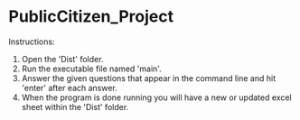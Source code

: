 # PublicCitizen_Project
Instructions:
1. Open the 'Dist' folder.
2. Run the executable file named 'main'.
3. Answer the given questions that appear in the command line and hit 'enter' after each answer.
4. When the program is done running you will have a new or updated excel sheet within the 'Dist' folder.
